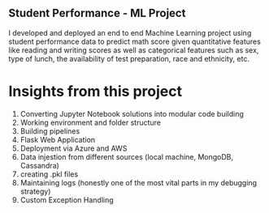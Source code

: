 ## Student Performance - ML Project
I developed and deployed an end to end Machine Learning project using 
student performance data to predict math score given quantitative features
like reading and writing scores as well as categorical features such as sex,
type of lunch, the availability of test preparation, race and ethnicity, etc.

# Insights from this project
1. Converting Jupyter Notebook solutions into modular code building
2. Working environment and folder structure
3. Building pipelines 
4. Flask Web Application
5. Deployment via Azure and AWS
6. Data injestion from different sources (local machine, MongoDB, Cassandra)
7. creating .pkl files
8. Maintaining logs (honestly one of the most vital parts in my debugging strategy)
9. Custom Exception Handling